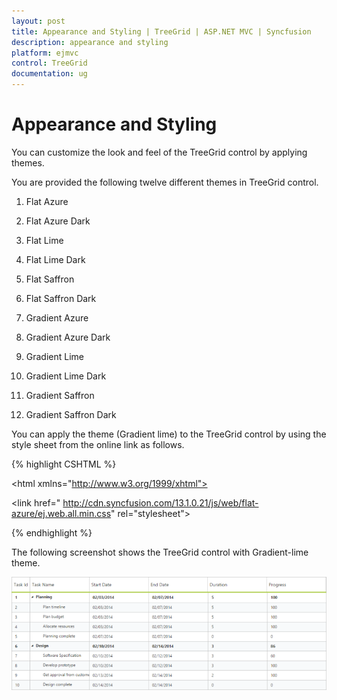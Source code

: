 ```yaml
---
layout: post
title: Appearance and Styling | TreeGrid | ASP.NET MVC | Syncfusion
description: appearance and styling
platform: ejmvc
control: TreeGrid
documentation: ug
---
```


# Appearance and Styling

You can customize the look and feel of the TreeGrid control by applying themes.

You are provided the following twelve different themes in TreeGrid control.

1. Flat Azure                          

2. Flat Azure Dark                 

3. Flat Lime                             

4. Flat Lime Dark                  

5. Flat Saffron                       

6. Flat Saffron Dark

7. Gradient Azure

8. Gradient Azure Dark

9. Gradient Lime

10. Gradient Lime Dark

11. Gradient Saffron

12. Gradient Saffron Dark



You can apply the theme (Gradient lime) to the TreeGrid control by using the style sheet from the online link as follows.



{% highlight CSHTML %}

<!DOCTYPE html>

<html xmlns="http://www.w3.org/1999/xhtml">

<head>

<title>Getting Started with TreeGrid Control for JavaScript</title>

<!-- style sheet for default theme(gradient lime) -->

<link href=" http://cdn.syncfusion.com/13.1.0.21/js/web/flat-azure/ej.web.all.min.css" rel="stylesheet">

</html>

{% endhighlight %}



The following screenshot shows the TreeGrid control with Gradient-lime theme.

![](Appearance-and-Styling_images/Appearance-and-Styling_img1.png)





